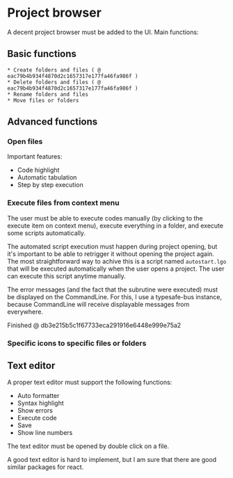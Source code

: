 # Project browser

A decent project browser must be added to the UI. Main functions:

## Basic functions
    * Create folders and files ( @ eac79b4b934f4870d2c1657317e177fa46fa986f )
    * Delete folders and files ( @ eac79b4b934f4870d2c1657317e177fa46fa986f )
    * Rename folders and files
    * Move files or folders

## Advanced functions
### Open files
Important features:
- Code highlight
- Automatic tabulation
- Step by step execution
### Execute files from context menu
The user must be able to execute codes manually (by clicking to the execute item on context menu), execute everything in a folder, and execute some scripts automatically.

The automated script execution must happen during project opening, but it's important to be able to retrigger it without opening the project again. The most straightforward way to achive this is a script named `autostart.lgo` that will be executed automatically when the user opens a project. The user can execute this script anytime manually.

The error messages (and the fact that the subrutine were executed) must be displayed on the CommandLine. For this, I use a typesafe-bus instance, because CommandLine will receive displayable messages from everywhere.

Finished @ db3e215b5c1f67733eca291916e6448e999e75a2
### Specific icons to specific files or folders

## Text editor

A proper text editor must support the following functions:
* Auto formatter
* Syntax highlight
* Show errors
* Execute code
* Save
* Show line numbers

The text editor must be opened by double click on a file.

A good text editor is hard to implement, but I am sure that there are good similar packages for react.